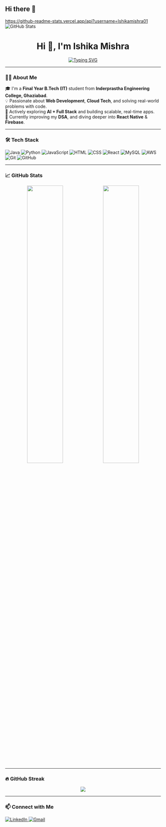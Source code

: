 ## Hi there 👋
https://github-readme-stats.vercel.app/api?username=Ishikamishra01
![GitHub Stats](https://github-readme-stats.vercel.app/api?username=Ishikamishra01&show_icons=true&theme=radical)

<h1 align="center">Hi 👋, I'm Ishika Mishra</h1>

<p align="center">
  <a href="https://github.com/Ishikamishra01">
    <img src="https://readme-typing-svg.herokuapp.com?font=Fira+Code&size=22&pause=1000&color=F77F00&center=true&vCenter=true&width=435&lines=Final+Year+IT+Student;Cloud+%7C+Web+Developer+%7C+AI+Explorer;Always+learning+%26+building+%F0%9F%92%BB" alt="Typing SVG" />
  </a>
</p>

---

### 👩‍💻 About Me

🎓 I'm a **Final Year B.Tech (IT)** student from **Inderprastha Engineering College, Ghaziabad**.  
💡 Passionate about **Web Development**, **Cloud Tech**, and solving real-world problems with code.  
🚀 Actively exploring **AI + Full Stack** and building scalable, real-time apps.  
🎯 Currently improving my **DSA**, and diving deeper into **React Native** & **Firebase**.

---

### 🛠️ Tech Stack

![Java](https://img.shields.io/badge/Java-%23ED8B00.svg?style=flat&logo=java&logoColor=white)
![Python](https://img.shields.io/badge/Python-3670A0?style=flat&logo=python&logoColor=ffdd54)
![JavaScript](https://img.shields.io/badge/JavaScript-F7DF1E?style=flat&logo=javascript&logoColor=black)
![HTML](https://img.shields.io/badge/HTML5-E34F26?style=flat&logo=html5&logoColor=white)
![CSS](https://img.shields.io/badge/CSS3-1572B6?style=flat&logo=css3&logoColor=white)
![React](https://img.shields.io/badge/React-20232A?style=flat&logo=react&logoColor=61DAFB)
![MySQL](https://img.shields.io/badge/MySQL-00000F?style=flat&logo=mysql&logoColor=white)
![AWS](https://img.shields.io/badge/AWS-FF9900?style=flat&logo=amazonaws&logoColor=white)
![Git](https://img.shields.io/badge/Git-F05032?style=flat&logo=git&logoColor=white)
![GitHub](https://img.shields.io/badge/GitHub-181717?style=flat&logo=github&logoColor=white)

---

### 📈 GitHub Stats

<p align="center">
  <img width="48%" src="https://github-readme-stats.vercel.app/api?username=Ishikamishra01&show_icons=true&theme=radical&hide_border=true" />
  <img width="48%" src="https://github-readme-stats.vercel.app/api/top-langs/?username=Ishikamishra01&layout=compact&theme=radical&hide_border=true" />
</p>

---

### 🔥 GitHub Streak

<p align="center">
  <img src="https://github-readme-streak-stats.herokuapp.com/?user=Ishikamishra01&theme=radical&hide_border=true" />
</p>

---

### 📫 Connect with Me

<p align="left">
  <a href="https://www.linkedin.com/in/ishika-mishra-07/" target="_blank">
    <img alt="LinkedIn" src="https://img.shields.io/badge/LinkedIn-blue?style=flat&logo=linkedin&logoColor=white" />
  </a>
  <a href="mailto:ishikamishra.dev@gmail.com" target="_blank">
    <img alt="Gmail" src="https://img.shields.io/badge/Gmail-D14836?style=flat&logo=gmail&logoColor=white" />
  </a>
</p>

<!--
**Ishikamishra01/Ishikamishra01** is a ✨ _special_ ✨ repository because its `README.md` (this file) appears on your GitHub profile.

Here are some ideas to get you started:

- 🔭 I’m currently working on ...
- 🌱 I’m currently learning ...
- 👯 I’m looking to collaborate on ...
- 🤔 I’m looking for help with ...
- 💬 Ask me about ...
- 📫 How to reach me: ...
- 😄 Pronouns: ...
- ⚡ Fun fact: ...
-->
